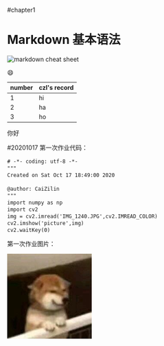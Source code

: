 #chapter1
# Markdown 基本语法
![markdown cheat sheet](https://github.com/shiep18/EIS2020/blob/master/markdowncheatsheet.JPG)

:smile:

|number|czl's record|
|-----------|-----------|
|1|hi|
|2|ha|
|3|ho|

你好

#20201017 
第一次作业代码：
~~~
# -*- coding: utf-8 -*-
"""
Created on Sat Oct 17 18:49:00 2020

@author: CaiZilin
"""
import numpy as np
import cv2
img = cv2.imread('IMG_1240.JPG',cv2.IMREAD_COLOR)
cv2.imshow('picture',img)
cv2.waitKey(0)
~~~

第一次作业图片：

![markdown cheat sheet](https://github.com/ophwsjtu18/ohw20f/blob/main/caizilin/IMG_1240.JPG?raw=true)
